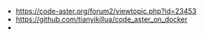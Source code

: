 * https://code-aster.org/forum2/viewtopic.php?id=23453
* https://github.com/tianyikillua/code_aster_on_docker
* 